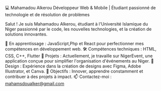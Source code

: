 💻 Mahamadou Alkerou
Développeur Web & Mobile | Étudiant passionné de technologie et de résolution de problèmes

Salut ! Je suis Mahamadou Alkerou, étudiant à l'Université Islamique du Niger passionné par le code, les nouvelles technologies, et la création de solutions innovantes.

🌱 En apprentissage : JavaScript,Php et React pour perfectionner mes compétences en développement web.
🛠️ Compétences techniques : HTML, CSS, C++, Flutter
📱 Projets : Actuellement, je travaille sur NigerEvent, une application conçue pour simplifier l'organisation d'événements au Niger.
🎨 Design : Expérience dans la création de designs avec Figma, Adobe Illustrator, et Canva.
🚀 Objectifs : Innover, apprendre constamment et contribuer à des projets à impact.
📫 Contactez-moi : mahamsdoualker@gmail.com
